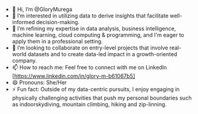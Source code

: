 - 👋 Hi, I’m @GloryMurega
- 👀 I’m interested in utilizing data to derive insights that facilitate well-informed decision-making.
- 🌱 I’m refining my expertise in data analysis, business  intelligence, machine learning, cloud computing & programming, and I'm eager to apply them in a professional setting.
- 💞️ I’m looking to collaborate on entry-level projects that involve real-world datasets and to create data-led impact in a growth-oriented company.
- 📫 How to reach me: Feel free to connect with me on LinkedIn [https://www.linkedin.com/in/glory-m-b61067b5]
- 😄 Pronouns: She/Her
- ⚡ Fun fact: Outside of my data-centric pursuits, I enjoy engaging in physically challenging activities that push my personal boundaries such as indoorskydiving, mountain climbing, hiking and zip-linning. 

<!---
GloryMurega/GloryMurega is a ✨ special ✨ repository because its `README.md` (this file) appears on your GitHub profile.
You can click the Preview link to take a look at your changes.
--->
